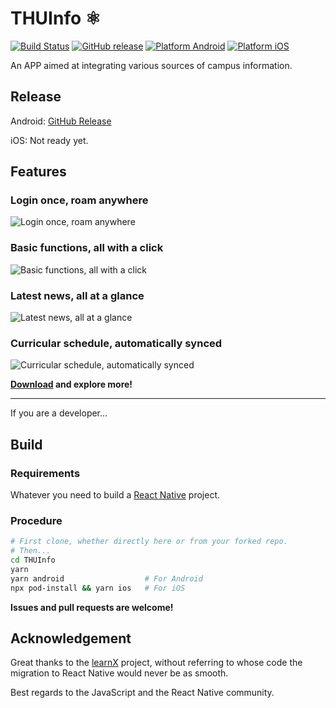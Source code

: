 # THUInfo ⚛️

[![Build Status](https://travis-ci.com/UNIDY2002/THUInfo.svg?branch=react)](https://travis-ci.com/UNIDY2002/THUInfo) [![GitHub release](https://img.shields.io/github/v/release/UNIDY2002/THUInfo)](https://github.com/UNIDY2002/THUInfo/releases) [![Platform Android](https://img.shields.io/badge/platform-android-brightgreen)](https://github.com/UNIDY2002/THUInfo/releases) [![Platform iOS](https://img.shields.io/badge/platform-ios-lightgrey)](https://apps.apple.com)

An APP aimed at integrating various sources of campus information.

## Release

Android: [GitHub Release](https://github.com/UNIDY2002/THUInfo/releases)

iOS: Not ready yet.

## Features

### Login once, roam anywhere

![Login once, roam anywhere](https://unidy2002.github.io/images/thui/login.jpg)

### Basic functions, all with a click

![Basic functions, all with a click](https://unidy2002.github.io/images/thui/home.jpg)

### Latest news, all at a glance

![Latest news, all at a glance](https://unidy2002.github.io/images/thui/news.jpg)

### Curricular schedule, automatically synced

![Curricular schedule, automatically synced](https://unidy2002.github.io/images/thui/schedule.jpg)

**[Download](#Release) and explore more!**

---

If you are a developer...

## Build

### Requirements

Whatever you need to build a [React Native](https://reactnative.cn/docs/getting-started.html) project.

### Procedure

```bash
# First clone, whether directly here or from your forked repo.
# Then...
cd THUInfo
yarn
yarn android                  # For Android
npx pod-install && yarn ios   # For iOS
```

**Issues and pull requests are welcome!**

## Acknowledgement

Great thanks to the [learnX](https://github.com/robertying/learnX) project, without referring to whose code the migration to React Native would never be as smooth.

Best regards to the JavaScript and the React Native community.
